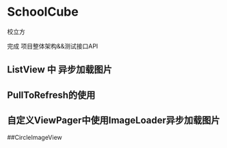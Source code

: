 # SchoolCube
校立方

完成 项目整体架构&&测试接口API

## ListView 中 异步加载图片

## PullToRefresh的使用

## 自定义ViewPager中使用ImageLoader异步加载图片

##CircleImageView